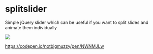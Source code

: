 # splitslider
Simple jQuery slider which can be useful if you want to split slides and animate them individually

![](splitslider.gif)

https://codepen.io/notbigmuzzy/pen/NWNMJLw